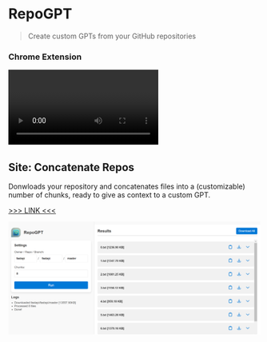 # RepoGPT

> Create custom GPTs from your GitHub repositories

### Chrome Extension

![Promo video of repogpt](media/repogpt-promo.mp4)

## Site: Concatenate Repos

Donwloads your repository and concatenates files into a (customizable) number of chunks, ready to give as context to a custom GPT.

[>>> LINK <<<](https://repogpt.marcelc.uk)

![Screenshot of repogpt](media/screenshot.png)

